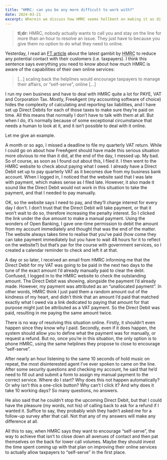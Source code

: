 ```yaml
---
title: "HMRC: can you be any more difficult to work with?"
date: 2024-03-21
excerpt: Wherein we discuss how HMRC seems hellbent on making it as difficult as possible to work with them.
---
```


> **tl;dr:** HMRC, nobody actually wants to call you and stay on the line for more than an hour to resolve an issue. They just have to because you give them no option to do what they need to online.

Yesterday, I read an [FT article](https://www.ft.com/content/2ba64769-0760-4ddb-b134-b586723d0c19) about the latest gambit by <abbr title="HM Revenue and Customs">HMRC</abbr> to reduce any potential contact with their customers (i.e. taxpayers). I think this sentence says everything you need to know about how much HMRC is aware of the capabilities of their own online services:

> […] scaling back the helplines would encourage taxpayers to manage their affairs, or “self-serve”, online […]

I run my own business and have to deal with HMRC quite a lot for PAYE, VAT and Corporation Tax. Mostly, FreeAgent (my accounting software of choice) hides the complexity of calculating and reporting tax liabilities, and I have set up Direct Debits for each of those taxes to make sure they’re paid on time. All this means that normally I don’t have to talk with them at all. But when I do, it’s normally because of some exceptional circumstance that needs a human to look at it, and it isn’t possible to deal with it online.

Let me give an example.

A month or so ago, I missed a deadline to file my quarterly VAT return. While I could go on about how FreeAgent should have made this serious situation more obvious to me than it did, at the end of the day, I messed up. My bad. So of course, as soon as I found out about this, I filed it. I then went to the HMRC website to check about paying what I owed. I already have a Direct Debit set up to pay quarterly VAT as it becomes due from my business bank account. When I logged in, I noticed that the website said that I was late with payment, which makes sense as I filed late. However, it also made it sound like the Direct Debit would not work in this situation to take the payment, and that I needed to pay manually.

OK, so the website says I need to pay, and they’ll charge interest for every day I don’t. I don’t trust that the Direct Debit will take payment, or that it won’t wait to do so, therefore increasing the penalty interest. So I clicked the link under the due amount to make a manual payment. Using the wonders of Open Banking, I gave one-time permission to debit the amount from my account immediately and thought that was the end of the matter. The website always takes time to realise that you’ve paid (how come they can take payment immediately but you have to wait 48 hours for it to reflect on the website?) but that’s par for the course with government services, so I created a calendar reminder to check and left it at that.

A day or so later, I received an email from HMRC informing me that the Direct Debit for my VAT was going to be paid in the next two days to the tune of the exact amount I’d already manually paid to clear the debt. Confused, I logged in to the HMRC website to check the outstanding amount. The Direct Debit was showing, alongside the payment I’d already made. However, my payment was attributed as an “unallocated payment”. In other words, HMRC think I just paid them a random amount out of the kindness of my heart, and didn’t think that an amount I’d paid that matched exactly what I owed via a link dedicated to paying that amount for that purpose might just be attributed as a VAT payment. So the Direct Debit was paid, resulting in me paying the same amount twice.

There is no way of resolving this situation online. Firstly, it shouldn’t even happen since they know why I paid. Secondly, even if it does happen, the system should allow you to define what the payment was for manually, or request a refund. But no, once you’re in this situation, the only option is to phone HMRC, using the same helplines they propose to close to encourage “self-serve”.

After nearly an hour listening to the same 10 seconds of hold music on repeat, the most disinterested agent I’ve ever spoken to came on the line. After some security questions and checking my account, he said that he’d need to fill out and submit a form to assign my manual payment to the correct service. Where do I start? Why does this not happen automatically? Or why isn’t this a one-click button? Why can’t I click it? And why does it take 10 working days? So many questions, no answers.

He also said that he couldn’t stop the upcoming Direct Debit, but that I could have the pleasure (my words, not his) of calling back to ask for a refund if I wanted it. Suffice to say, they probably wish they hadn’t asked me for a follow-up survey after that call. Not that any of my answers will make any difference at all.

All this to say, when HMRC says they want to encourage “self-serve”, the way to achieve that isn’t to close down all avenues of contact and then pat themselves on the back for lower call volumes. Maybe they should invest the time spent coming up with that plan on improving their online services to actually allow taxpayers to “self-serve” in the first place.
